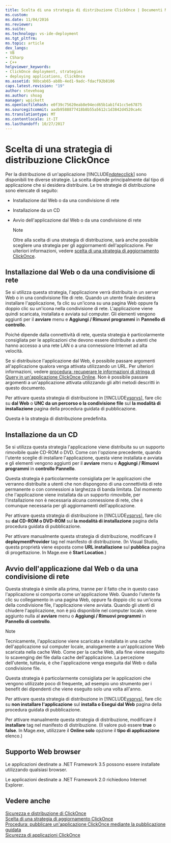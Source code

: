 ```yaml
---
title: Scelta di una strategia di distribuzione ClickOnce | Documenti Microsoft
ms.custom: 
ms.date: 11/04/2016
ms.reviewer: 
ms.suite: 
ms.technology: vs-ide-deployment
ms.tgt_pltfrm: 
ms.topic: article
dev_langs:
- VB
- CSharp
- C++
helpviewer_keywords:
- ClickOnce deployment, strategies
- deploying applications, ClickOnce
ms.assetid: 98bcab65-ab8b-4ed1-9adc-fdacf92b8106
caps.latest.revision: "19"
author: stevehoag
ms.author: shoag
manager: wpickett
ms.openlocfilehash: e0f39c75620eab8e94ecd65b1ab1f41cc5e67875
ms.sourcegitcommit: aadb9588877418b8b55a5612c1d3842d4520ca4c
ms.translationtype: MT
ms.contentlocale: it-IT
ms.lasthandoff: 10/27/2017
---
```

# <a name="choosing-a-clickonce-deployment-strategy"></a>Scelta di una strategia di distribuzione ClickOnce
Per la distribuzione di un'applicazione [!INCLUDE[ndptecclick](../deployment/includes/ndptecclick_md.md)] sono disponibili tre diverse strategie. La scelta dipende principalmente dal tipo di applicazione che si desidera distribuire. Le tre strategie di distribuzione sono elencate di seguito:  
  
-   Installazione dal Web o da una condivisione di rete  
  
-   Installazione da un CD  
  
-   Avvio dell'applicazione dal Web o da una condivisione di rete  
  
    > [!NOTE]
    >  Oltre alla scelta di una strategia di distribuzione, sarà anche possibile scegliere una strategia per gli aggiornamenti dell'applicazione. Per ulteriori informazioni, vedere [scelta di una strategia di aggiornamento ClickOnce](../deployment/choosing-a-clickonce-update-strategy.md).  
  
## <a name="install-from-the-web-or-a-network-share"></a>Installazione dal Web o da una condivisione di rete  
 Se si utilizza questa strategia, l'applicazione verrà distribuita in un server Web o in una condivisione file di rete. Quando un utente finale desidera installare l'applicazione, fa clic su un'icona su una pagina Web oppure fa doppio clic su un'icona nella condivisione di rete. L'applicazione viene quindi scaricata, installata e avviata sul computer. Gli elementi vengono aggiunti per il **avviare** menu e **Aggiungi / Rimuovi programmi** in **Pannello di controllo**.  
  
 Poiché dipende dalla connettività di rete, questa strategia è particolarmente consigliata per le applicazioni che devono essere distribuite a utenti che hanno accesso a una rete LAN o a una connessione Internet ad alta velocità.  
  
 Se si distribuisce l'applicazione dal Web, è possibile passare argomenti all'applicazione qualora venga attivata utilizzando un URL. Per ulteriori informazioni, vedere [procedura: recuperare le informazioni di stringa di Query in un'applicazione ClickOnce Online](../deployment/how-to-retrieve-query-string-information-in-an-online-clickonce-application.md). Non è possibile passare argomenti a un'applicazione attivata utilizzando gli altri metodi descritti in questo documento.  
  
 Per attivare questa strategia di distribuzione in [!INCLUDE[vsprvs](../code-quality/includes/vsprvs_md.md)], fare clic su **dal Web** o **UNC da un percorso o la condivisione file** sul **la modalità di installazione** pagina della procedura guidata di pubblicazione.  
  
 Questa è la strategia di distribuzione predefinita.  
  
## <a name="install-from-a-cd"></a>Installazione da un CD  
 Se si utilizza questa strategia l'applicazione viene distribuita su un supporto rimovibile quale CD-ROM o DVD. Come con l'opzione precedente, quando l'utente sceglie di installare l'applicazione, questa viene installata e avviata e gli elementi vengono aggiunti per il **avviare** menu e **Aggiungi / Rimuovi programmi** in **controllo Pannello**.  
  
 Questa strategia è particolarmente consigliata per le applicazioni che verranno distribuite a utenti che non dispongono di una connettività di rete permanente o con connessioni a larghezza di banda limitata. Dal momento che l'applicazione viene installata da un supporto rimovibile, per l'installazione non è necessaria alcuna connessione di rete, che è comunque necessaria per gli aggiornamenti dell'applicazione.  
  
 Per attivare questa strategia di distribuzione in [!INCLUDE[vsprvs](../code-quality/includes/vsprvs_md.md)], fare clic su **dal CD-ROM o DVD-ROM** sul **la modalità di installazione** pagina della procedura guidata di pubblicazione.  
  
 Per attivare manualmente questa strategia di distribuzione, modificare il **deploymentProvider** tag nel manifesto di distribuzione. (In Visual Studio, questa proprietà viene esposta come **URL installazione** sul **pubblica** pagina di progettazione. In Mage.exe è **Start Location**.)  
  
## <a name="start-the-application-from-the-web-or-a-network-share"></a>Avvio dell'applicazione dal Web o da una condivisione di rete  
 Questa strategia è simile alla prima, tranne per il fatto che in questo caso l'applicazione si comporta come un'applicazione Web. Quando l'utente fa clic su collegamento in una pagina Web, oppure fa doppio clic su un'icona della condivisione file, l'applicazione viene avviata. Quando gli utenti di chiudere l'applicazione, non è più disponibile nel computer locale. viene aggiunto nulla al **avviare** menu o **Aggiungi / Rimuovi programmi** in **Pannello di controllo**.  
  
> [!NOTE]
>  Tecnicamente, l'applicazione viene scaricata e installata in una cache dell'applicazione sul computer locale, analogamente a un'applicazione Web scaricata nella cache Web. Come per la cache Web, alla fine viene eseguito lo scavenging dei file dalla cache dell'applicazione. La percezione dell'utente, tuttavia, è che l'applicazione venga eseguita dal Web o dalla condivisione file.  
  
 Questa strategia è particolarmente consigliata per le applicazioni che vengono utilizzate poco di frequente, ad esempio uno strumento per i benefit dei dipendenti che viene eseguito solo una volta all'anno.  
  
 Per attivare questa strategia di distribuzione in [!INCLUDE[vsprvs](../code-quality/includes/vsprvs_md.md)], fare clic su **non installare l'applicazione** sul **installa o Esegui dal Web** pagina della procedura guidata di pubblicazione.  
  
 Per attivare manualmente questa strategia di distribuzione, modificare il **installare** tag nel manifesto di distribuzione. (Il valore può essere **true** o **false**. In Mage.exe, utilizzare il **Online solo** opzione il **tipo di applicazione** elenco.)  
  
## <a name="web-browser-support"></a>Supporto Web browser  
 Le applicazioni destinate a .NET Framework 3.5 possono essere installate utilizzando qualsiasi browser.  
  
 Le applicazioni destinate a .NET Framework 2.0 richiedono Internet Explorer.  
  
## <a name="see-also"></a>Vedere anche  
 [Sicurezza e distribuzione di ClickOnce](../deployment/clickonce-security-and-deployment.md)   
 [Scelta di una strategia di aggiornamento ClickOnce](../deployment/choosing-a-clickonce-update-strategy.md)   
 [Procedura: pubblicare un'applicazione ClickOnce mediante la pubblicazione guidata](../deployment/how-to-publish-a-clickonce-application-using-the-publish-wizard.md)   
 [Sicurezza di applicazioni ClickOnce](../deployment/securing-clickonce-applications.md)